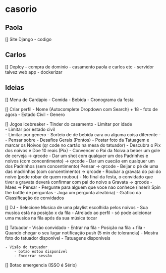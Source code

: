 # casorio

## Paola 
[] Site Django
    - codigo

## Carlos
[] Deploy 
    - compra de dominio 
        - casamento paola e carlos etc
    - servidor talvez web app 
    - dockerizar 

## Ideias 

[] Menu de Cardápio 
    - Comida 
    - Bebida
    - Cronograma da festa

[] Criar perfil 
    - Nome (Autocomplete Dropdown com Search) + 18 
    - foto de agora 
    - Estado Civil 
    - Genero

[] Jogos Icebreaker 
    - Tinder do casamento 
        - Limitar por idade  
        - Limitar por estado civil   
        - Limitar por genero 
    - Sorteio de de bebida cara ou alguma coisa diferente -- Pensar sobre 
    - Desafios Gerais (Pontos)
        - Postar foto da Tatuagem e marcar os Noivos (qr code no cartão na mesa do tatuador)
        - Descubra o Pix dos noivos e Doe 10 reais (Pix)
        - Convencer o Pai da Noiva a beber um gole de cerveja -> qrcode
        - Dar um shot com qualquer um dos Padrinhxs e noivos (com concentimento) -> qrcode
        - Dar um cuecão em qualquer um dos Padrinhos (sem concentimento) Pensar -> qrcode
        - Beijar o pé de uma das madrinhas (com concentimento) -> qrcode
        - Roubar a gravata do pai do noivo (pode robar de quem roubou)
            - No final da festa, o convidado que tiver a gravata deverá confirmar com pai do noivo a Gravata -> qrcode
        - Maes -> Pensar 
        - Pergunte para alguem que voce nao conhece (inserir Spin the bottle de perguntas - Joga um pergunta aleatória)
        - Gráfico da Classificação de convidados 
        

[] DJ
    - Selecione Musica de uma playlist escolhida pelos noivos 
        - Sua musica está na posição x da fila
        - Atrelado ao perfil 
        - só pode adicionar uma musica na fila após da sua música tocar

[] Tatuador
    - Visão convidado 
        - Entrar na fila
        - Posição na fila + fila
        - Quando chegar o seu lugar notificação push (5 min de tolerancia)
            - Mostra foto do tatuador disponível
        - Tatuagens disponíveis 

    - Visão do tatuador 
        - botao estou disponível 
        - Encerrar sessão 

[] Botao emergencia (ISSO é Sério)